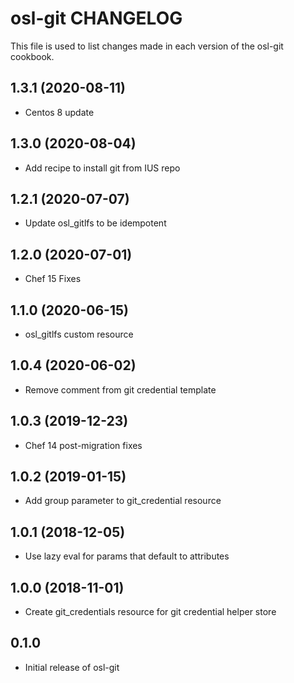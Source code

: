 osl-git CHANGELOG
=================
This file is used to list changes made in each version of the
osl-git cookbook.

1.3.1 (2020-08-11)
------------------
- Centos 8 update

1.3.0 (2020-08-04)
------------------
- Add recipe to install git from IUS repo

1.2.1 (2020-07-07)
------------------
- Update osl_gitlfs to be idempotent

1.2.0 (2020-07-01)
------------------
- Chef 15 Fixes

1.1.0 (2020-06-15)
------------------
- osl_gitlfs custom resource

1.0.4 (2020-06-02)
------------------
- Remove comment from git credential template

1.0.3 (2019-12-23)
------------------
- Chef 14 post-migration fixes

1.0.2 (2019-01-15)
------------------
- Add group parameter to git_credential resource

1.0.1 (2018-12-05)
------------------
- Use lazy eval for params that default to attributes

1.0.0 (2018-11-01)
------------------
- Create git_credentials resource for git credential helper store

0.1.0
-----
- Initial release of osl-git

